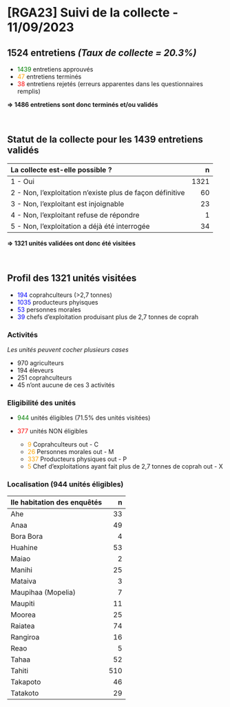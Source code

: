 # \[RGA23\] Suivi de la collecte - 11/09/2023

## 1524 entretiens *(Taux de collecte = 20.3%)*

-   <font color = "Green">1439</font> entretiens approuvés
-   <font color = "Orange">47</font> entretiens terminés
-   <font color = "Red">38</font> entretiens rejetés (erreurs apparentes
    dans les questionnaires remplis)

**=&gt; 1486 entretiens sont donc terminés et/ou validés**

<br/>

## Statut de la collecte pour les 1439 entretiens validés

<table>
<thead>
<tr class="header">
<th style="text-align: left;">La collecte est-elle possible ?</th>
<th style="text-align: right;">n</th>
</tr>
</thead>
<tbody>
<tr class="odd">
<td style="text-align: left;">1 - Oui</td>
<td style="text-align: right;">1321</td>
</tr>
<tr class="even">
<td style="text-align: left;">2 - Non, l’exploitation n’existe plus de
façon définitive</td>
<td style="text-align: right;">60</td>
</tr>
<tr class="odd">
<td style="text-align: left;">3 - Non, l’exploitant est injoignable</td>
<td style="text-align: right;">23</td>
</tr>
<tr class="even">
<td style="text-align: left;">4 - Non, l’exploitant refuse de
répondre</td>
<td style="text-align: right;">1</td>
</tr>
<tr class="odd">
<td style="text-align: left;">5 - Non, l’exploitation a déjà été
interrogée</td>
<td style="text-align: right;">34</td>
</tr>
</tbody>
</table>

**=&gt; 1321 unités validées ont donc été visitées**

<br/>

## Profil des 1321 unités visitées

-   <font color = "Blue">194</font> coprahculteurs (&gt;2,7 tonnes)
-   <font color = "Blue">1035</font> producteurs phyisques
-   <font color = "Blue">53</font> personnes morales
-   <font color = "Blue">39</font> chefs d’exploitation produisant plus
    de 2,7 tonnes de coprah

### Activités

*Les unités peuvent cocher plusieurs cases*

-   970 agriculteurs
-   194 éleveurs
-   251 coprahculteurs
-   45 n’ont aucune de ces 3 activités

### Eligibilité des unités

-   <font color = "Green">944</font> unités éligibles (71.5% des unités
    visitées)

-   <font color = "Red">377</font> unités NON éligibles

    -   <font color = "Orange">9</font> Coprahculteurs out - C
    -   <font color = "Orange">26</font> Personnes morales out - M
    -   <font color = "Orange">337</font> Producteurs physiques out - P
    -   <font color = "Orange">5</font> Chef d’exploitations ayant fait
        plus de 2,7 tonnes de coprah out - X

### Localisation (944 unités éligibles)

<table>
<thead>
<tr class="header">
<th style="text-align: left;">Ile habitation des enquêtés</th>
<th style="text-align: right;">n</th>
</tr>
</thead>
<tbody>
<tr class="odd">
<td style="text-align: left;">Ahe</td>
<td style="text-align: right;">33</td>
</tr>
<tr class="even">
<td style="text-align: left;">Anaa</td>
<td style="text-align: right;">49</td>
</tr>
<tr class="odd">
<td style="text-align: left;">Bora Bora</td>
<td style="text-align: right;">4</td>
</tr>
<tr class="even">
<td style="text-align: left;">Huahine</td>
<td style="text-align: right;">53</td>
</tr>
<tr class="odd">
<td style="text-align: left;">Maiao</td>
<td style="text-align: right;">2</td>
</tr>
<tr class="even">
<td style="text-align: left;">Manihi</td>
<td style="text-align: right;">25</td>
</tr>
<tr class="odd">
<td style="text-align: left;">Mataiva</td>
<td style="text-align: right;">3</td>
</tr>
<tr class="even">
<td style="text-align: left;">Maupihaa (Mopelia)</td>
<td style="text-align: right;">7</td>
</tr>
<tr class="odd">
<td style="text-align: left;">Maupiti</td>
<td style="text-align: right;">11</td>
</tr>
<tr class="even">
<td style="text-align: left;">Moorea</td>
<td style="text-align: right;">25</td>
</tr>
<tr class="odd">
<td style="text-align: left;">Raiatea</td>
<td style="text-align: right;">74</td>
</tr>
<tr class="even">
<td style="text-align: left;">Rangiroa</td>
<td style="text-align: right;">16</td>
</tr>
<tr class="odd">
<td style="text-align: left;">Reao</td>
<td style="text-align: right;">5</td>
</tr>
<tr class="even">
<td style="text-align: left;">Tahaa</td>
<td style="text-align: right;">52</td>
</tr>
<tr class="odd">
<td style="text-align: left;">Tahiti</td>
<td style="text-align: right;">510</td>
</tr>
<tr class="even">
<td style="text-align: left;">Takapoto</td>
<td style="text-align: right;">46</td>
</tr>
<tr class="odd">
<td style="text-align: left;">Tatakoto</td>
<td style="text-align: right;">29</td>
</tr>
</tbody>
</table>
